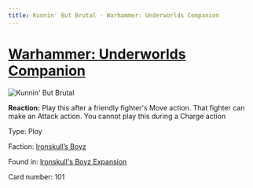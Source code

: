 ```yaml
---
title: Kunnin' But Brutal - Warhammer: Underworlds Companion
---
```


# [Warhammer: Underworlds Companion](https://guidokessels.github.io/wh-underworlds)

  

![Kunnin' But Brutal](https://warhammerunderworlds.com/wp-content/uploads/sites/6/2017/12/101_ENG-Kunnin-But-Brutal.png)

<b>Reaction:</b> Play this after a friendly fighter's Move action. That fighter can make an Attack action. You cannot play this during a Charge action

Type: Ploy

Faction: [Ironskull’s Boyz](https://guidokessels.github.io/wh-underworlds/factions/ironskulls-boyz)

Found in: [Ironskull's Boyz Expansion](https://guidokessels.github.io/wh-underworlds/locations/ironskulls-boyz-expansion)

Card number: 101
